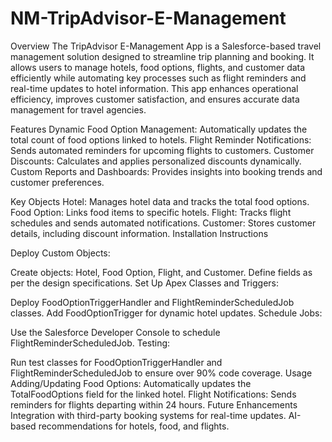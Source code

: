 # NM-TripAdvisor-E-Management
Overview The TripAdvisor E-Management App is a Salesforce-based travel management solution designed to streamline trip planning and booking. It allows users to manage hotels, food options, flights, and customer data efficiently while automating key processes such as flight reminders and real-time updates to hotel information. This app enhances operational efficiency, improves customer satisfaction, and ensures accurate data management for travel agencies.

Features Dynamic Food Option Management: Automatically updates the total count of food options linked to hotels. Flight Reminder Notifications: Sends automated reminders for upcoming flights to customers. Customer Discounts: Calculates and applies personalized discounts dynamically. Custom Reports and Dashboards: Provides insights into booking trends and customer preferences.

Key Objects Hotel: Manages hotel data and tracks the total food options. Food Option: Links food items to specific hotels. Flight: Tracks flight schedules and sends automated notifications. Customer: Stores customer details, including discount information. Installation Instructions

Deploy Custom Objects:

Create objects: Hotel, Food Option, Flight, and Customer. Define fields as per the design specifications. Set Up Apex Classes and Triggers:

Deploy FoodOptionTriggerHandler and FlightReminderScheduledJob classes. Add FoodOptionTrigger for dynamic hotel updates. Schedule Jobs:

Use the Salesforce Developer Console to schedule FlightReminderScheduledJob. Testing:

Run test classes for FoodOptionTriggerHandler and FlightReminderScheduledJob to ensure over 90% code coverage. Usage Adding/Updating Food Options: Automatically updates the TotalFoodOptions field for the linked hotel. Flight Notifications: Sends reminders for flights departing within 24 hours. Future Enhancements Integration with third-party booking systems for real-time updates. AI-based recommendations for hotels, food, and flights.
